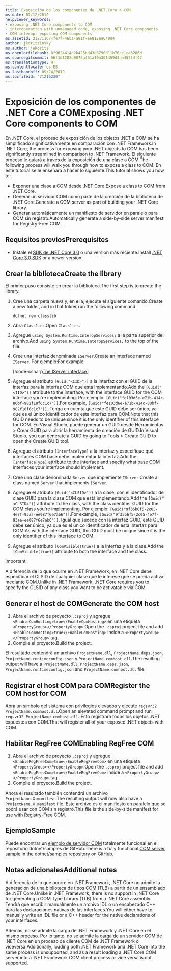 ```yaml
---
title: Exposición de los componentes de .NET Core a COM
ms.date: 07/12/2019
helpviewer_keywords:
- exposing .NET Core components to COM
- interoperation with unmanaged code, exposing .NET Core components
- COM interop, exposing COM components
ms.assetid: 21271167-fe7f-46ba-a81f-a6812ea649d4
author: jkoritzinsky
ms.author: jekoritz
ms.openlocfilehash: 8f9624414a2b423bd43e8790d11b70ae1ca6286d
ms.sourcegitcommit: 56f1d1203d0075a461a10a301459d3aa452f4f47
ms.translationtype: HT
ms.contentlocale: es-ES
ms.lasthandoff: 09/24/2019
ms.locfileid: "71216230"
---
```

# <a name="exposing-net-core-components-to-com"></a><span data-ttu-id="7cf87-102">Exposición de los componentes de .NET Core a COM</span><span class="sxs-lookup"><span data-stu-id="7cf87-102">Exposing .NET Core components to COM</span></span>

<span data-ttu-id="7cf87-103">En .NET Core, el proceso de exposición de los objetos .NET a COM se ha simplificado significativamente en comparación con .NET Framework.</span><span class="sxs-lookup"><span data-stu-id="7cf87-103">In .NET Core, the process for exposing your .NET objects to COM has been significantly streamlined in comparison to .NET Framework.</span></span> <span data-ttu-id="7cf87-104">El siguiente proceso le guiará a través de la exposición de una clase a COM.</span><span class="sxs-lookup"><span data-stu-id="7cf87-104">The following process will walk you through how to expose a class to COM.</span></span> <span data-ttu-id="7cf87-105">En este tutorial se le enseñará a hacer lo siguiente:</span><span class="sxs-lookup"><span data-stu-id="7cf87-105">This tutorial shows you how to:</span></span>

- <span data-ttu-id="7cf87-106">Exponer una clase a COM desde .NET Core.</span><span class="sxs-lookup"><span data-stu-id="7cf87-106">Expose a class to COM from .NET Core.</span></span>
- <span data-ttu-id="7cf87-107">Generar un servidor COM como parte de la creación de la biblioteca de .NET Core.</span><span class="sxs-lookup"><span data-stu-id="7cf87-107">Generate a COM server as part of building your .NET Core library.</span></span>
- <span data-ttu-id="7cf87-108">Generar automáticamente un manifiesto de servidor en paralelo para COM sin registro.</span><span class="sxs-lookup"><span data-stu-id="7cf87-108">Automatically generate a side-by-side server manifest for Registry-Free COM.</span></span>

## <a name="prerequisites"></a><span data-ttu-id="7cf87-109">Requisitos previos</span><span class="sxs-lookup"><span data-stu-id="7cf87-109">Prerequisites</span></span>

- <span data-ttu-id="7cf87-110">Instale el [SDK de .NET Core 3.0](https://dotnet.microsoft.com/download) o una versión más reciente.</span><span class="sxs-lookup"><span data-stu-id="7cf87-110">Install [.NET Core 3.0 SDK](https://dotnet.microsoft.com/download) or a newer version.</span></span>

## <a name="create-the-library"></a><span data-ttu-id="7cf87-111">Crear la biblioteca</span><span class="sxs-lookup"><span data-stu-id="7cf87-111">Create the library</span></span>

<span data-ttu-id="7cf87-112">El primer paso consiste en crear la biblioteca.</span><span class="sxs-lookup"><span data-stu-id="7cf87-112">The first step is to create the library.</span></span>

1. <span data-ttu-id="7cf87-113">Cree una carpeta nueva y, en ella, ejecute el siguiente comando:</span><span class="sxs-lookup"><span data-stu-id="7cf87-113">Create a new folder, and in that folder run the following command:</span></span>
    
    ```dotnetcli
    dotnet new classlib
    ```

2. <span data-ttu-id="7cf87-114">Abra `Class1.cs`.</span><span class="sxs-lookup"><span data-stu-id="7cf87-114">Open `Class1.cs`.</span></span>
3. <span data-ttu-id="7cf87-115">Agregue `using System.Runtime.InteropServices;` a la parte superior del archivo.</span><span class="sxs-lookup"><span data-stu-id="7cf87-115">Add `using System.Runtime.InteropServices;` to the top of the file.</span></span>
4. <span data-ttu-id="7cf87-116">Cree una interfaz denominada `IServer`.</span><span class="sxs-lookup"><span data-stu-id="7cf87-116">Create an interface named `IServer`.</span></span> <span data-ttu-id="7cf87-117">Por ejemplo:</span><span class="sxs-lookup"><span data-stu-id="7cf87-117">For example:</span></span>

   [!code-csharp[The IServer interface](~/samples/core/extensions/COMServerDemo/COMContract/IServer.cs)]

5. <span data-ttu-id="7cf87-118">Agregue el atributo `[Guid("<IID>")]` a la interfaz con el GUID de la interfaz para la interfaz COM que está implementando.</span><span class="sxs-lookup"><span data-stu-id="7cf87-118">Add the `[Guid("<IID>")]` attribute to the interface, with the interface GUID for the COM interface you're implementing.</span></span> <span data-ttu-id="7cf87-119">Por ejemplo: `[Guid("fe103d6e-e71b-414c-80bf-982f18f6c1c7")]`.</span><span class="sxs-lookup"><span data-stu-id="7cf87-119">For example, `[Guid("fe103d6e-e71b-414c-80bf-982f18f6c1c7")]`.</span></span> <span data-ttu-id="7cf87-120">Tenga en cuenta que este GUID debe ser único, ya que es el único identificador de esta interfaz para COM.</span><span class="sxs-lookup"><span data-stu-id="7cf87-120">Note that this GUID needs to be unique since it is the only identifier of this interface for COM.</span></span> <span data-ttu-id="7cf87-121">En Visual Studio, puede generar un GUID desde Herramientas > Crear GUID para abrir la herramienta de creación de GUID.</span><span class="sxs-lookup"><span data-stu-id="7cf87-121">In Visual Studio, you can generate a GUID by going to Tools > Create GUID to open the Create GUID tool.</span></span>
6. <span data-ttu-id="7cf87-122">Agregue el atributo `[InterfaceType]` a la interfaz y especifique qué interfaces COM base debe implementar la interfaz.</span><span class="sxs-lookup"><span data-stu-id="7cf87-122">Add the `[InterfaceType]` attribute to the interface and specify what base COM interfaces your interface should implement.</span></span>
7. <span data-ttu-id="7cf87-123">Cree una clase denominada `Server` que implemente `IServer`.</span><span class="sxs-lookup"><span data-stu-id="7cf87-123">Create a class named `Server` that implements `IServer`.</span></span>
8. <span data-ttu-id="7cf87-124">Agregue el atributo `[Guid("<CLSID>")]` a la clase, con el identificador de clase GUID para la clase COM que está implementando.</span><span class="sxs-lookup"><span data-stu-id="7cf87-124">Add the `[Guid("<CLSID>")]` attribute to the class, with the class identifier GUID for the COM class you're implementing.</span></span> <span data-ttu-id="7cf87-125">Por ejemplo: `[Guid("9f35b6f5-2c05-4e7f-93aa-ee087f6e7ab6")]`.</span><span class="sxs-lookup"><span data-stu-id="7cf87-125">For example, `[Guid("9f35b6f5-2c05-4e7f-93aa-ee087f6e7ab6")]`.</span></span> <span data-ttu-id="7cf87-126">Igual que sucede con la interfaz GUID, este GUID debe ser único, ya que es el único identificador de esta interfaz para COM.</span><span class="sxs-lookup"><span data-stu-id="7cf87-126">As with the interface GUID, this GUID must be unique since it is the only identifier of this interface to COM.</span></span>
9. <span data-ttu-id="7cf87-127">Agregue el atributo `[ComVisible(true)]` a la interfaz y a la clase.</span><span class="sxs-lookup"><span data-stu-id="7cf87-127">Add the `[ComVisible(true)]` attribute to both the interface and the class.</span></span>

> [!IMPORTANT]
> <span data-ttu-id="7cf87-128">A diferencia de lo que ocurre en .NET Framework, en .NET Core debe especificar el CLSID de cualquier clase que le interese que se pueda activar mediante COM.</span><span class="sxs-lookup"><span data-stu-id="7cf87-128">Unlike in .NET Framework, .NET Core requires you to specify the CLSID of any class you want to be activatable via COM.</span></span>

## <a name="generate-the-com-host"></a><span data-ttu-id="7cf87-129">Generar el host de COM</span><span class="sxs-lookup"><span data-stu-id="7cf87-129">Generate the COM host</span></span>

1. <span data-ttu-id="7cf87-130">Abra el archivo de proyecto `.csproj` y agregue `<EnableComHosting>true</EnableComHosting>` en una etiqueta `<PropertyGroup></PropertyGroup>`.</span><span class="sxs-lookup"><span data-stu-id="7cf87-130">Open the `.csproj` project file and add `<EnableComHosting>true</EnableComHosting>` inside a `<PropertyGroup></PropertyGroup>` tag.</span></span>
2. <span data-ttu-id="7cf87-131">Compile el proyecto.</span><span class="sxs-lookup"><span data-stu-id="7cf87-131">Build the project.</span></span>

<span data-ttu-id="7cf87-132">El resultado contendrá un archivo `ProjectName.dll`, `ProjectName.deps.json`, `ProjectName.runtimeconfig.json` y `ProjectName.comhost.dll`.</span><span class="sxs-lookup"><span data-stu-id="7cf87-132">The resulting output will have a `ProjectName.dll`, `ProjectName.deps.json`, `ProjectName.runtimeconfig.json` and `ProjectName.comhost.dll` file.</span></span>

## <a name="register-the-com-host-for-com"></a><span data-ttu-id="7cf87-133">Registrar el host COM para COM</span><span class="sxs-lookup"><span data-stu-id="7cf87-133">Register the COM host for COM</span></span>

<span data-ttu-id="7cf87-134">Abra un símbolo del sistema con privilegios elevados y ejecute `regsvr32 ProjectName.comhost.dll`.</span><span class="sxs-lookup"><span data-stu-id="7cf87-134">Open an elevated command prompt and run `regsvr32 ProjectName.comhost.dll`.</span></span> <span data-ttu-id="7cf87-135">Esto registrará todos los objetos .NET expuestos con COM.</span><span class="sxs-lookup"><span data-stu-id="7cf87-135">That will register all of your exposed .NET objects with COM.</span></span>

## <a name="enabling-regfree-com"></a><span data-ttu-id="7cf87-136">Habilitar RegFree COM</span><span class="sxs-lookup"><span data-stu-id="7cf87-136">Enabling RegFree COM</span></span>

1. <span data-ttu-id="7cf87-137">Abra el archivo de proyecto `.csproj` y agregue `<EnableRegFreeCom>true</EnableRegFreeCom>` en una etiqueta `<PropertyGroup></PropertyGroup>`.</span><span class="sxs-lookup"><span data-stu-id="7cf87-137">Open the `.csproj` project file and add `<EnableRegFreeCom>true</EnableRegFreeCom>` inside a `<PropertyGroup></PropertyGroup>` tag.</span></span>
2. <span data-ttu-id="7cf87-138">Compile el proyecto.</span><span class="sxs-lookup"><span data-stu-id="7cf87-138">Build the project.</span></span>

<span data-ttu-id="7cf87-139">Ahora el resultado también contendrá un archivo `ProjectName.X.manifest`.</span><span class="sxs-lookup"><span data-stu-id="7cf87-139">The resulting output will now also have a `ProjectName.X.manifest` file.</span></span> <span data-ttu-id="7cf87-140">Este archivo es el manifiesto en paralelo que se podrá usar con COM sin registro.</span><span class="sxs-lookup"><span data-stu-id="7cf87-140">This file is the side-by-side manifest for use with Registry-Free COM.</span></span>

## <a name="sample"></a><span data-ttu-id="7cf87-141">Ejemplo</span><span class="sxs-lookup"><span data-stu-id="7cf87-141">Sample</span></span>

<span data-ttu-id="7cf87-142">Puede encontrar un [ejemplo de servidor COM](https://github.com/dotnet/samples/tree/master/core/extensions/COMServerDemo) totalmente funcional en el repositorio dotnet/samples de GitHub.</span><span class="sxs-lookup"><span data-stu-id="7cf87-142">There is a fully functional [COM server sample](https://github.com/dotnet/samples/tree/master/core/extensions/COMServerDemo) in the dotnet/samples repository on GitHub.</span></span>

## <a name="additional-notes"></a><span data-ttu-id="7cf87-143">Notas adicionales</span><span class="sxs-lookup"><span data-stu-id="7cf87-143">Additional notes</span></span>

<span data-ttu-id="7cf87-144">A diferencia de lo que ocurre en .NET Framework, .NET Core no admite la generación de una biblioteca de tipos COM (TLB) a partir de un ensamblado de .NET Core.</span><span class="sxs-lookup"><span data-stu-id="7cf87-144">Unlike in .NET Framework, there is no support in .NET Core for generating a COM Type Library (TLB) from a .NET Core assembly.</span></span> <span data-ttu-id="7cf87-145">Tendrá que escribir manualmente un archivo IDL o un encabezado C++ para las declaraciones nativas de las interfaces.</span><span class="sxs-lookup"><span data-stu-id="7cf87-145">You will either have to manually write an IDL file or a C++ header for the native declarations of your interfaces.</span></span>

<span data-ttu-id="7cf87-146">Además, no se admite la carga de .NET Framework y .NET Core en el mismo proceso. Por lo tanto, no se admite la carga de un servidor COM de .NET Core en un proceso de cliente COM de .NET Framework o viceversa.</span><span class="sxs-lookup"><span data-stu-id="7cf87-146">Additionally, loading both .NET Framework and .NET Core into the same process is unsupported, and as a result loading a .NET Core COM server into a .NET Framework COM client process or vice versa is not supported.</span></span>
